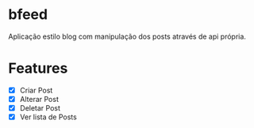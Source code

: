 # bfeed
Aplicação estilo blog com manipulação dos posts através de api própria.

# Features
- [x] Criar Post
- [x] Alterar Post
- [x] Deletar Post
- [x] Ver lista de Posts
